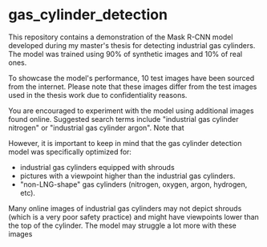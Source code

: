 # gas_cylinder_detection
This repository contains a demonstration of the Mask R-CNN model developed during my master's thesis for detecting industrial gas cylinders.  The model was trained using 90% of synthetic images and 10% of real ones.

To showcase the model's performance, 10 test images have been sourced from the internet. Please note that these images differ from the test images used in the thesis work due to confidentiality reasons.

You are encouraged to experiment with the model using additional images found online. Suggested search terms include "industrial gas cylinder nitrogen" or "industrial gas cylinder argon". Note that 

However, it is important to keep in mind that the gas cylinder detection model was specifically optimized for:
- industrial gas cylinders equipped with shrouds
- pictures with a viewpoint higher than the industrial gas cylinders.
- "non-LNG-shape" gas cylinders (nitrogen, oxygen, argon, hydrogen, etc).

Many online images of industrial gas cylinders may not depict shrouds (which is a very poor safety practice) and might have viewpoints lower than the top of the cylinder. The model may struggle a lot more with these images

